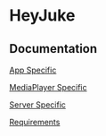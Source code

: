 # HeyJuke

## Documentation

[App Specific](./app/README.md)

[MediaPlayer Specific](./mediaplayer/README.md)

[Server Specific](./server/README.md)

[Requirements](./UC_Requirements)
